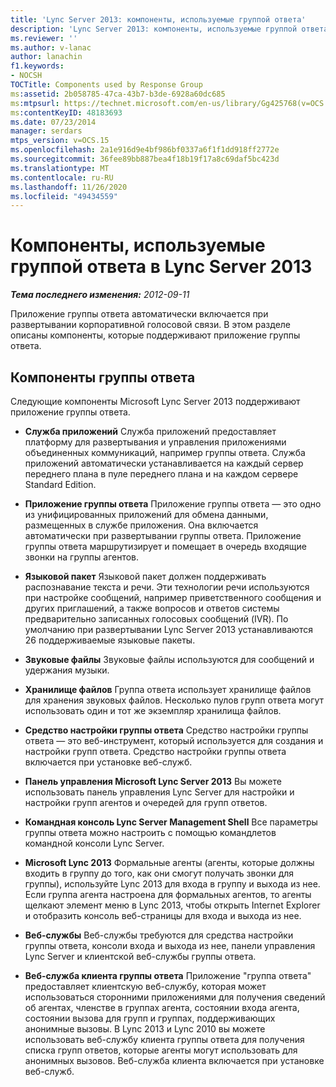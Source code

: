```yaml
---
title: 'Lync Server 2013: компоненты, используемые группой ответа'
description: 'Lync Server 2013: компоненты, используемые группой ответа.'
ms.reviewer: ''
ms.author: v-lanac
author: lanachin
f1.keywords:
- NOCSH
TOCTitle: Components used by Response Group
ms:assetid: 2b058785-47ca-43b7-b3de-6928a60dc685
ms:mtpsurl: https://technet.microsoft.com/en-us/library/Gg425768(v=OCS.15)
ms:contentKeyID: 48183693
ms.date: 07/23/2014
manager: serdars
mtps_version: v=OCS.15
ms.openlocfilehash: 2a1e916d9e4bf986bf0337a6f1f1dd918ff2772e
ms.sourcegitcommit: 36fee89bb887bea4f18b19f17a8c69daf5bc423d
ms.translationtype: MT
ms.contentlocale: ru-RU
ms.lasthandoff: 11/26/2020
ms.locfileid: "49434559"
---
```

# <a name="components-used-by-response-group-in-lync-server-2013"></a>Компоненты, используемые группой ответа в Lync Server 2013

<div data-xmlns="http://www.w3.org/1999/xhtml">

<div class="topic" data-xmlns="http://www.w3.org/1999/xhtml" data-msxsl="urn:schemas-microsoft-com:xslt" data-cs="https://msdn.microsoft.com/">

<div data-asp="https://msdn2.microsoft.com/asp">



</div>

<div id="mainSection">

<div id="mainBody">

<span> </span>

_**Тема последнего изменения:** 2012-09-11_

Приложение группы ответа автоматически включается при развертывании корпоративной голосовой связи. В этом разделе описаны компоненты, которые поддерживают приложение группы ответа.

<div>

## <a name="response-group-components"></a>Компоненты группы ответа

Следующие компоненты Microsoft Lync Server 2013 поддерживают приложение группы ответа.

  - **Служба приложений**   Служба приложений предоставляет платформу для развертывания и управления приложениями объединенных коммуникаций, например группы ответа. Служба приложений автоматически устанавливается на каждый сервер переднего плана в пуле переднего плана и на каждом сервере Standard Edition.

  - **Приложение группы ответа**   Приложение группы ответа — это одно из унифицированных приложений для обмена данными, размещенных в службе приложения. Она включается автоматически при развертывании группы ответа. Приложение группы ответа маршрутизирует и помещает в очередь входящие звонки на группы агентов.

  - **Языковой пакет**   Языковой пакет должен поддерживать распознавание текста и речи. Эти технологии речи используются при настройке сообщений, например приветственного сообщения и других приглашений, а также вопросов и ответов системы предварительно записанных голосовых сообщений (IVR). По умолчанию при развертывании Lync Server 2013 устанавливаются 26 поддерживаемые языковые пакеты.

  - **Звуковые файлы**   Звуковые файлы используются для сообщений и удержания музыки.

  - **Хранилище файлов**   Группа ответа использует хранилище файлов для хранения звуковых файлов. Несколько пулов групп ответа могут использовать один и тот же экземпляр хранилища файлов.

  - **Средство настройки группы ответа**   Средство настройки группы ответа — это веб-инструмент, который используется для создания и настройки групп ответа. Средство настройки группы ответа включается при установке веб-служб.

  - **Панель управления Microsoft Lync Server 2013**   Вы можете использовать панель управления Lync Server для настройки и настройки групп агентов и очередей для групп ответов.

  - **Командная консоль Lync Server Management Shell**   Все параметры группы ответа можно настроить с помощью командлетов командной консоли Lync Server.

  - **Microsoft Lync 2013**   Формальные агенты (агенты, которые должны входить в группу до того, как они смогут получать звонки для группы), используйте Lync 2013 для входа в группу и выхода из нее. Если группа агента настроена для формальных агентов, то агенты щелкают элемент меню в Lync 2013, чтобы открыть Internet Explorer и отобразить консоль веб-страницы для входа и выхода из нее.

  - **Веб-службы**   Веб-службы требуются для средства настройки группы ответа, консоли входа и выхода из нее, панели управления Lync Server и клиентской веб-службы группы ответа.

  - **Веб-служба клиента группы ответа**   Приложение "группа ответа" предоставляет клиентскую веб-службу, которая может использоваться сторонними приложениями для получения сведений об агентах, членстве в группах агента, состоянии входа агента, состоянии вызова для групп и группах, поддерживающих анонимные вызовы. В Lync 2013 и Lync 2010 вы можете использовать веб-службу клиента группы ответа для получения списка групп ответов, которые агенты могут использовать для анонимных вызовов. Веб-служба клиента включается при установке веб-служб.

</div>

</div>

<span> </span>

</div>

</div>

</div>

